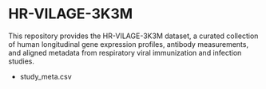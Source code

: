 # HR-VILAGE-3K3M
This repository provides the HR-VILAGE-3K3M dataset, a curated collection of human longitudinal gene expression profiles, antibody measurements, and aligned metadata from respiratory viral immunization and infection studies.
- study_meta.csv